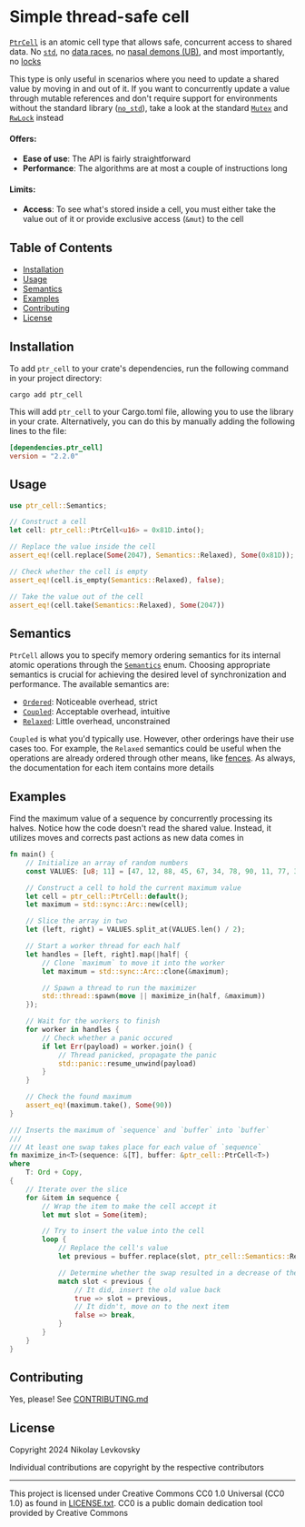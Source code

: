 # Simple thread-safe cell

[`PtrCell`][1] is an atomic cell type that allows safe, concurrent access to shared data. No
[`std`][2], no [data races][3], no [nasal demons (UB)][4], and most importantly, no [locks][5]

This type is only useful in scenarios where you need to update a shared value by moving in and out
of it. If you want to concurrently update a value through mutable references and don't require
support for environments without the standard library ([`no_std`][6]), take a look at the standard
[`Mutex`][7] and [`RwLock`][8] instead

#### Offers:
- **Ease of use**: The API is fairly straightforward
- **Performance**: The algorithms are at most a couple of instructions long

#### Limits:
- **Access**: To see what's stored inside a cell, you must either take the value out of it or
provide exclusive access (`&mut`) to the cell

## Table of Contents
- [Installation](#installation)
- [Usage](#usage)
- [Semantics](#semantics)
- [Examples](#examples)
- [Contributing](#contributing)
- [License](#license)

## Installation

To add `ptr_cell` to your crate's dependencies, run the following command in your project directory:

```shell
cargo add ptr_cell
```

This will add `ptr_cell` to your Cargo.toml file, allowing you to use the library in your crate.
Alternatively, you can do this by manually adding the following lines to the file:

```toml
[dependencies.ptr_cell]
version = "2.2.0"
```

## Usage

```rust
use ptr_cell::Semantics;

// Construct a cell
let cell: ptr_cell::PtrCell<u16> = 0x81D.into();

// Replace the value inside the cell
assert_eq!(cell.replace(Some(2047), Semantics::Relaxed), Some(0x81D));

// Check whether the cell is empty
assert_eq!(cell.is_empty(Semantics::Relaxed), false);

// Take the value out of the cell
assert_eq!(cell.take(Semantics::Relaxed), Some(2047))
```

## Semantics

`PtrCell` allows you to specify memory ordering semantics for its internal atomic operations through
the [`Semantics`][9] enum. Choosing appropriate semantics is crucial for achieving the desired level
of synchronization and performance. The available semantics are:

- [`Ordered`][10]: Noticeable overhead, strict
- [`Coupled`][11]: Acceptable overhead, intuitive
- [`Relaxed`][12]: Little overhead, unconstrained

`Coupled` is what you'd typically use. However, other orderings have their use cases too. For
example, the `Relaxed` semantics could be useful when the operations are already ordered through
other means, like [fences][13]. As always, the documentation for each item contains more details

## Examples

Find the maximum value of a sequence by concurrently processing its halves. Notice how the code
doesn't read the shared value. Instead, it utilizes moves and corrects past actions as new data
comes in

```rust
fn main() {
    // Initialize an array of random numbers
    const VALUES: [u8; 11] = [47, 12, 88, 45, 67, 34, 78, 90, 11, 77, 33];

    // Construct a cell to hold the current maximum value
    let cell = ptr_cell::PtrCell::default();
    let maximum = std::sync::Arc::new(cell);

    // Slice the array in two
    let (left, right) = VALUES.split_at(VALUES.len() / 2);

    // Start a worker thread for each half
    let handles = [left, right].map(|half| {
        // Clone `maximum` to move it into the worker
        let maximum = std::sync::Arc::clone(&maximum);

        // Spawn a thread to run the maximizer
        std::thread::spawn(move || maximize_in(half, &maximum))
    });

    // Wait for the workers to finish
    for worker in handles {
        // Check whether a panic occured
        if let Err(payload) = worker.join() {
            // Thread panicked, propagate the panic
            std::panic::resume_unwind(payload)
        }
    }

    // Check the found maximum
    assert_eq!(maximum.take(), Some(90))
}

/// Inserts the maximum of `sequence` and `buffer` into `buffer`
///
/// At least one swap takes place for each value of `sequence`
fn maximize_in<T>(sequence: &[T], buffer: &ptr_cell::PtrCell<T>)
where
    T: Ord + Copy,
{
    // Iterate over the slice
    for &item in sequence {
        // Wrap the item to make the cell accept it
        let mut slot = Some(item);

        // Try to insert the value into the cell
        loop {
            // Replace the cell's value
            let previous = buffer.replace(slot, ptr_cell::Semantics::Relaxed);

            // Determine whether the swap resulted in a decrease of the buffer's value
            match slot < previous {
                // It did, insert the old value back
                true => slot = previous,
                // It didn't, move on to the next item
                false => break,
            }
        }
    }
}
```

## Contributing

Yes, please! See [CONTRIBUTING.md](CONTRIBUTING.md)

## License

Copyright 2024 Nikolay Levkovsky

Individual contributions are copyright by the respective contributors

---

This project is licensed under Creative Commons CC0 1.0 Universal (CC0 1.0) as found in
[LICENSE.txt](LICENSE.txt). CC0 is a public domain dedication tool provided by Creative Commons

<!-- References -->
[1]: https://docs.rs/ptr_cell/latest/ptr_cell/struct.PtrCell.html
[2]: https://doc.rust-lang.org/std
[3]: https://en.wikipedia.org/wiki/Race_condition#In_software
[4]: https://en.wikipedia.org/wiki/Undefined_behavior
[5]: https://en.wikipedia.org/wiki/Lock_(computer_science)
[6]: https://docs.rust-embedded.org/book/intro/no-std.html
[7]: https://doc.rust-lang.org/std/sync/struct.Mutex.html
[8]: https://doc.rust-lang.org/std/sync/struct.RwLock.html
[9]: https://docs.rs/ptr_cell/latest/ptr_cell/enum.Semantics.html
[10]: https://docs.rs/ptr_cell/latest/ptr_cell/enum.Semantics.html#variant.Ordered
[11]: https://docs.rs/ptr_cell/latest/ptr_cell/enum.Semantics.html#variant.Coupled
[12]: https://docs.rs/ptr_cell/latest/ptr_cell/enum.Semantics.html#variant.Relaxed
[13]: https://doc.rust-lang.org/std/sync/atomic/fn.fence.html
